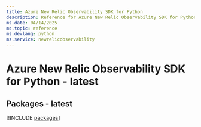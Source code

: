 ```yaml
---
title: Azure New Relic Observability SDK for Python
description: Reference for Azure New Relic Observability SDK for Python
ms.date: 04/14/2025
ms.topic: reference
ms.devlang: python
ms.service: newrelicobservability
---
```

# Azure New Relic Observability SDK for Python - latest
## Packages - latest
[!INCLUDE [packages](new-relic-observability-index.md)]
